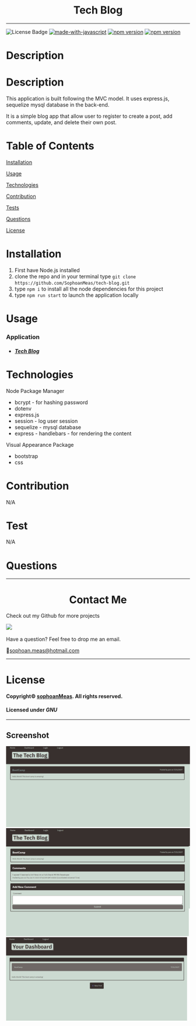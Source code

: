 <h1 align="center">Tech Blog </h1>

---
![License Badge](https://img.shields.io/github/license/sophoanMeas/professional-readme-generator?&logo=GNU)
[![made-with-javascript](https://img.shields.io/badge/Made%20with-JavaScript-1f425f.svg)](https://www.javascript.com)
[![npm version](https://img.shields.io/npm/v/mysql2.svg)](https://www.npmjs.com/package/mysql2)
[![npm version](https://badge.fury.io/js/inquirer.svg)](https://www.npmjs.com/package/inquirer)
# Description


# Description

This application is built following the MVC model. It uses express.js, sequelize mysql database in the back-end. 

It is a simple blog app that allow user to register to create a post, add comments, update, and delete their own post.

# Table of Contents

[Installation](#installation)

[Usage](#usage)

[Technologies](#technologies)

[Contribution](#contribution)

[Tests](#test)

[Questions](#questions)

[License](#license)

# Installation

1. First have Node.js installed
2. clone the repo and in your terminal type `git clone https://github.com/SophoanMeas/tech-blog.git`
3. type `npm i` to install all the node dependencies for this project
4. type `npm run start` to launch the application locally

# Usage
### Application

* <a href="https://tech-blog-pon.herokuapp.com/" target="_blank"><h4> *Tech Blog*</a>
# Technologies
Node Package Manager
* bcrypt - for hashing password
* dotenv
* express.js
* session - log user session
* sequelize - mysql database
* express - handlebars - for rendering the content 


Visual Appearance Package

* bootstrap
* css

# Contribution

N/A

# Test

N/A
# Questions

---

<h1 align="center">Contact Me</h1>

Check out my Github for more projects

[![](https://img.shields.io/badge/github-blue?style=for-the-badge)](https://github.com/sophoanMeas)

Have a question? Feel free to drop me an email.

📧[sophoan.meas@hotmail.com](mailto:sophoan.meas@hotmail.com)

---
# License

#### Copyright© [sophoanMeas](https://github.com/sophoanMeas). All rights reserved.
#### Licensed under *GNU*

---
## Screenshot

![Alt text](./public/assets/images/image1.png)
![Alt text](./public/assets/images/image2.png)
![Alt text](./public/assets/images/image3.png)